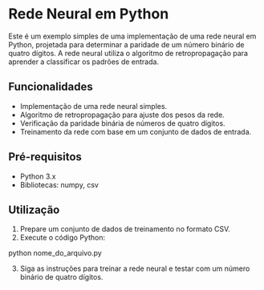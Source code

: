 # Rede Neural em Python

Este é um exemplo simples de uma implementação de uma rede neural em Python, projetada para determinar a paridade de um número binário de quatro dígitos. A rede neural utiliza o algoritmo de retropropagação para aprender a classificar os padrões de entrada.

## Funcionalidades

- Implementação de uma rede neural simples.
- Algoritmo de retropropagação para ajuste dos pesos da rede.
- Verificação da paridade binária de números de quatro dígitos.
- Treinamento da rede com base em um conjunto de dados de entrada.

## Pré-requisitos

- Python 3.x
- Bibliotecas: numpy, csv

## Utilização

1. Prepare um conjunto de dados de treinamento no formato CSV.
2. Execute o código Python:

python nome_do_arquivo.py

3. Siga as instruções para treinar a rede neural e testar com um número binário de quatro dígitos.
